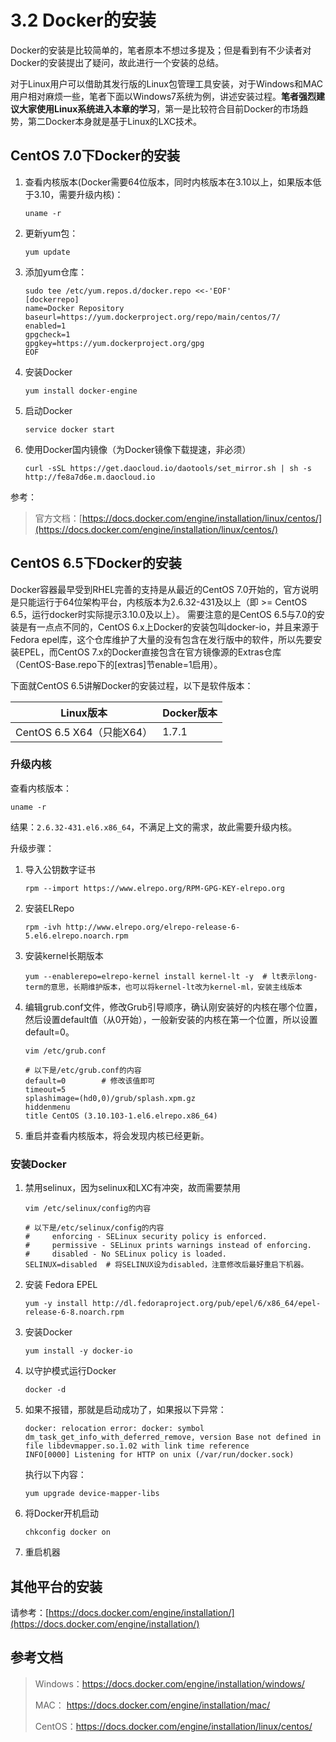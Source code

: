 # 3.2 Docker的安装

Docker的安装是比较简单的，笔者原本不想过多提及；但是看到有不少读者对Docker的安装提出了疑问，故此进行一个安装的总结。

对于Linux用户可以借助其发行版的Linux包管理工具安装，对于Windows和MAC用户相对麻烦一些，笔者下面以Windows7系统为例，讲述安装过程。**笔者强烈建议大家使用Linux系统进入本章的学习**，第一是比较符合目前Docker的市场趋势，第二Docker本身就是基于Linux的LXC技术。



## CentOS 7.0下Docker的安装

1. 查看内核版本(Docker需要64位版本，同时内核版本在3.10以上，如果版本低于3.10，需要升级内核)：

   ```shell
   uname -r
   ```

2. 更新yum包：

   ```shell
   yum update
   ```

3. 添加yum仓库：

   ```shell
   sudo tee /etc/yum.repos.d/docker.repo <<-'EOF'
   [dockerrepo]
   name=Docker Repository
   baseurl=https://yum.dockerproject.org/repo/main/centos/7/
   enabled=1
   gpgcheck=1
   gpgkey=https://yum.dockerproject.org/gpg
   EOF
   ```

4. 安装Docker

   ```shell
   yum install docker-engine
   ```

5. 启动Docker

   ```shell
   service docker start
   ```

6. 使用Docker国内镜像（为Docker镜像下载提速，非必须）

   ```shell
   curl -sSL https://get.daocloud.io/daotools/set_mirror.sh | sh -s http://fe8a7d6e.m.daocloud.io
   ```




参考：

> 官方文档：[https://docs.docker.com/engine/installation/linux/centos/](https://docs.docker.com/engine/installation/linux/centos/)



## CentOS 6.5下Docker的安装

Docker容器最早受到RHEL完善的支持是从最近的CentOS 7.0开始的，官方说明是只能运行于64位架构平台，内核版本为2.6.32-431及以上（即 >= CentOS 6.5，运行docker时实际提示3.10.0及以上）。
需要注意的是CentOS 6.5与7.0的安装是有一点点不同的，CentOS 6.x上Docker的安装包叫docker-io，并且来源于Fedora epel库，这个仓库维护了大量的没有包含在发行版中的软件，所以先要安装EPEL，而CentOS 7.x的Docker直接包含在官方镜像源的Extras仓库（CentOS-Base.repo下的[extras]节enable=1启用）。

下面就CentOS 6.5讲解Docker的安装过程，以下是软件版本：

| Linux版本               | Docker版本 |
| --------------------- | -------- |
| CentOS 6.5 X64（只能X64） | 1.7.1    |



### 升级内核

查看内核版本：

```shell
uname -r
```

结果：`2.6.32-431.el6.x86_64`，不满足上文的需求，故此需要升级内核。

升级步骤：

1. 导入公钥数字证书

   ```shell
   rpm --import https://www.elrepo.org/RPM-GPG-KEY-elrepo.org
   ```

2. 安装ELRepo

   ```shell
   rpm -ivh http://www.elrepo.org/elrepo-release-6-5.el6.elrepo.noarch.rpm
   ```

3. 安装kernel长期版本

   ```shell
   yum --enablerepo=elrepo-kernel install kernel-lt -y 	# lt表示long-term的意思，长期维护版本，也可以将kernel-lt改为kernel-ml，安装主线版本
   ```

4. 编辑grub.conf文件，修改Grub引导顺序，确认刚安装好的内核在哪个位置，然后设置default值（从0开始），一般新安装的内核在第一个位置，所以设置default=0。

   ```shell
   vim /etc/grub.conf

   # 以下是/etc/grub.conf的内容
   default=0		# 修改该值即可
   timeout=5
   splashimage=(hd0,0)/grub/splash.xpm.gz
   hiddenmenu
   title CentOS (3.10.103-1.el6.elrepo.x86_64)
   ```

5. 重启并查看内核版本，将会发现内核已经更新。




### 安装Docker

1. 禁用selinux，因为selinux和LXC有冲突，故而需要禁用

   ```
   vim /etc/selinux/config的内容

   # 以下是/etc/selinux/config的内容
   #     enforcing - SELinux security policy is enforced.
   #     permissive - SELinux prints warnings instead of enforcing.
   #     disabled - No SELinux policy is loaded.
   SELINUX=disabled  # 将SELINUX设为disabled，注意修改后最好重启下机器。
   ```

2. 安装 Fedora EPEL

   ```shell
   yum -y install http://dl.fedoraproject.org/pub/epel/6/x86_64/epel-release-6-8.noarch.rpm
   ```

3. 安装Docker

   ```shell
   yum install -y docker-io
   ```

4. 以守护模式运行Docker

   ```shell
   docker -d
   ```

5. 如果不报错，那就是启动成功了，如果报以下异常：

   ```shell
   docker: relocation error: docker: symbol dm_task_get_info_with_deferred_remove, version Base not defined in file libdevmapper.so.1.02 with link time reference
   INFO[0000] Listening for HTTP on unix (/var/run/docker.sock) 
   ```

   执行以下内容：

   ```shell
   yum upgrade device-mapper-libs
   ```

6. 将Docker开机启动

   ```shell
   chkconfig docker on
   ```

7. 重启机器




## 其他平台的安装

请参考：[https://docs.docker.com/engine/installation/](https://docs.docker.com/engine/installation/)



## 参考文档

> Windows：https://docs.docker.com/engine/installation/windows/
>
> MAC： https://docs.docker.com/engine/installation/mac/
>
> CentOS：https://docs.docker.com/engine/installation/linux/centos/